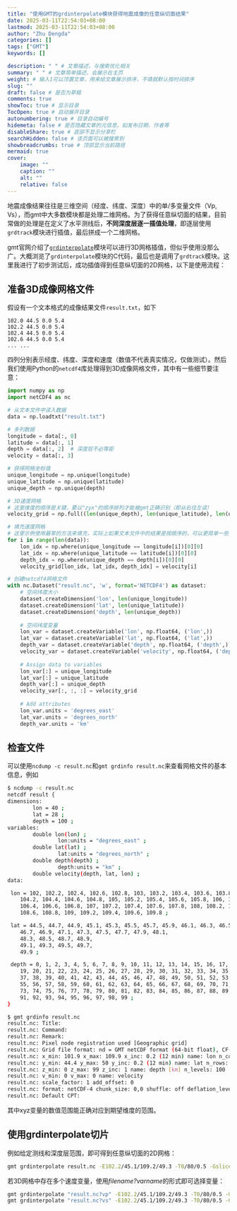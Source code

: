 ```yaml
---
title: "使用GMT的grdinterpolate模块获得地震成像的任意纵切面结果"
date: 2025-03-11T22:54:03+08:00
lastmod: 2025-03-11T22:54:03+08:00
author: "Zhu Dengda"
categories: []
tags: ["GMT"]
keywords: []

description: " " # 文章描述，与搜索优化相关
summary: " " # 文章简单描述，会展示在主页
weight: # 输入1可以顶置文章，用来给文章展示排序，不填就默认按时间排序
slug: ""
draft: false # 是否为草稿
comments: true
showToc: true # 显示目录
TocOpen: true # 自动展开目录
autonumbering: true # 目录自动编号
hidemeta: false # 是否隐藏文章的元信息，如发布日期、作者等
disableShare: true # 底部不显示分享栏
searchHidden: false # 该页面可以被搜索到
showbreadcrumbs: true # 顶部显示当前路径
mermaid: true
cover:
    image: ""
    caption: ""
    alt: ""
    relative: false
---
```


地震成像结果往往是三维空间（经度、纬度、深度）中的单/多变量文件（Vp, Vs），而gmt中大多数模块都是处理二维网格。为了获得任意纵切面的结果，目前常做的处理是在定义了水平测线后，**不同深度层逐一插值处理**，即逐层使用`grdtrack`模块进行插值，最后拼成一个二维网格。

gmt官网介绍了[`grdinterpolate`](https://docs.generic-mapping-tools.org/6.5/grdinterpolate.html)模块可以进行3D网格插值，但似乎使用没那么广。大概浏览了`grdinterpolate`模块的C代码，最后也是调用了`grdtrack`模块。这里我进行了初步测试后，成功插值得到任意纵切面的2D网格，以下是使用流程：

## 准备3D成像网格文件
假设有一个文本格式的成像结果文件`result.txt`，如下
```
102.0 44.5 0.0 5.4
102.2 44.5 0.0 5.4
102.4 44.5 0.0 5.4
102.6 44.5 0.0 5.4
... ...
```
四列分别表示经度、纬度、深度和速度（数值不代表真实情况，仅做测试）。然后我们使用Python的`netcdf4`库处理得到3D成像网格文件，其中有一些细节要注意：
``` python
import numpy as np
import netCDF4 as nc

# 从文本文件中读入数据
data = np.loadtxt("result.txt")

# 多列数据
longitude = data[:, 0]
latitude = data[:, 1]
depth = data[:, 2]  # 深度层不必等距
velocity = data[:, 3]

# 获得网格坐标值
unique_longitude = np.unique(longitude)
unique_latitude = np.unique(latitude)
unique_depth = np.unique(depth)

# 3D速度网格
# 这里维度的顺序是关键，要以"zyx"的顺序排列才能被gmt正确识别（即从右往左读）
velocity_grid = np.full((len(unique_depth), len(unique_latitude), len(unique_longitude)), np.nan)

# 填充速度网格
# 这里示例使用最笨的方法来填充，实际上如果文本文件中的结果是按顺序的，可以更简单一些，但要小心其排列顺序
for i in range(len(data)):
    lon_idx = np.where(unique_longitude == longitude[i])[0][0]
    lat_idx = np.where(unique_latitude == latitude[i])[0][0]
    depth_idx = np.where(unique_depth == depth[i])[0][0]
    velocity_grid[lon_idx, lat_idx, depth_idx] = velocity[i]

# 创建netcdf4网格文件
with nc.Dataset("result.nc", 'w', format='NETCDF4') as dataset:
    # 空间纬度大小
    dataset.createDimension('lon', len(unique_longitude))
    dataset.createDimension('lat', len(unique_latitude))
    dataset.createDimension('depth', len(unique_depth))
    
    # 空间纬度变量
    lon_var = dataset.createVariable('lon', np.float64, ('lon',))
    lat_var = dataset.createVariable('lat', np.float64, ('lat',))
    depth_var = dataset.createVariable('depth', np.float64, ('depth',))
    velocity_var = dataset.createVariable('velocity', np.float64, ('depth', 'lat', 'lon'))
    
    # Assign data to variables
    lon_var[:] = unique_longitude
    lat_var[:] = unique_latitude
    depth_var[:] = unique_depth
    velocity_var[:, :, :] = velocity_grid
    
    # Add attributes
    lon_var.units = 'degrees_east'
    lat_var.units = 'degrees_north'
    depth_var.units = 'km'

```


## 检查文件
可以使用`ncdump -c result.nc`和`gmt grdinfo result.nc`来查看网格文件的基本信息，例如
``` bash 
$ ncdump -c result.nc 
netcdf result {
dimensions:
        lon = 40 ;
        lat = 28 ;
        depth = 100 ;
variables:
        double lon(lon) ;
                lon:units = "degrees_east" ;
        double lat(lat) ;
                lat:units = "degrees_north" ;
        double depth(depth) ;
                depth:units = "km" ;
        double velocity(depth, lat, lon) ;
data:

 lon = 102, 102.2, 102.4, 102.6, 102.8, 103, 103.2, 103.4, 103.6, 103.8, 104, 
    104.2, 104.4, 104.6, 104.8, 105, 105.2, 105.4, 105.6, 105.8, 106, 106.2, 
    106.4, 106.6, 106.8, 107, 107.2, 107.4, 107.6, 107.8, 108, 108.2, 108.4, 
    108.6, 108.8, 109, 109.2, 109.4, 109.6, 109.8 ;

 lat = 44.5, 44.7, 44.9, 45.1, 45.3, 45.5, 45.7, 45.9, 46.1, 46.3, 46.5, 
    46.7, 46.9, 47.1, 47.3, 47.5, 47.7, 47.9, 48.1, 
    48.3, 48.5, 48.7, 48.9, 
    49.1, 49.3, 49.5, 49.7, 
    49.9 ;

 depth = 0, 1, 2, 3, 4, 5, 6, 7, 8, 9, 10, 11, 12, 13, 14, 15, 16, 17, 18, 
    19, 20, 21, 22, 23, 24, 25, 26, 27, 28, 29, 30, 31, 32, 33, 34, 35, 36, 
    37, 38, 39, 40, 41, 42, 43, 44, 45, 46, 47, 48, 49, 50, 51, 52, 53, 54, 
    55, 56, 57, 58, 59, 60, 61, 62, 63, 64, 65, 66, 67, 68, 69, 70, 71, 72, 
    73, 74, 75, 76, 77, 78, 79, 80, 81, 82, 83, 84, 85, 86, 87, 88, 89, 90, 
    91, 92, 93, 94, 95, 96, 97, 98, 99 ;
}

```
``` bash
$ gmt grdinfo result.nc 
result.nc: Title: 
result.nc: Command: 
result.nc: Remark: 
result.nc: Pixel node registration used [Geographic grid]
result.nc: Grid file format: nd = GMT netCDF format (64-bit float), CF-1.7
result.nc: x_min: 101.9 x_max: 109.9 x_inc: 0.2 (12 min) name: lon n_columns: 40
result.nc: y_min: 44.4 y_max: 50 y_inc: 0.2 (12 min) name: lat n_rows: 28
result.nc: z_min: 0 z_max: 99 z_inc: 1 name: depth [km] n_levels: 100
result.nc: v_min: 0 v_max: 0 name: velocity
result.nc: scale_factor: 1 add_offset: 0
result.nc: format: netCDF-4 chunk_size: 0,0 shuffle: off deflation_level: 0
result.nc: Default CPT: 
```
其中xyz变量的数值范围能正确对应到期望维度的范围。

## 使用grdinterpolate切片
例如给定测线和深度层范围，即可得到任意纵切面的2D网格：
``` bash
gmt grdinterpolate result.nc -E102.2/45.1/109.2/49.3 -T0/80/0.5 -Gslice.nc
```
若3D网格中存在多个速度变量，使用*filename?varname*的形式即可选择变量：
``` bash
gmt grdinterpolate "result.nc?vp" -E102.2/45.1/109.2/49.3 -T0/80/0.5 -Gslice_vp.nc
gmt grdinterpolate "result.nc?vs" -E102.2/45.1/109.2/49.3 -T0/80/0.5 -Gslice_vs.nc
```

